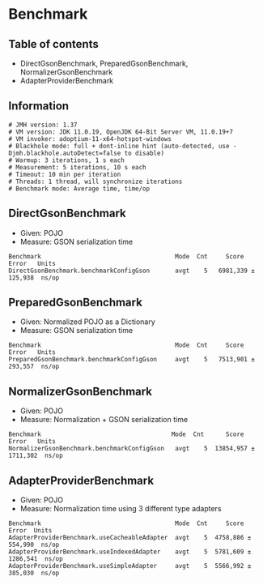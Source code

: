 # Benchmark

## Table of contents
- DirectGsonBenchmark, PreparedGsonBenchmark, NormalizerGsonBenchmark
- AdapterProviderBenchmark

## Information
```
# JMH version: 1.37
# VM version: JDK 11.0.19, OpenJDK 64-Bit Server VM, 11.0.19+7
# VM invoker: adoptium-11-x64-hotspot-windows
# Blackhole mode: full + dont-inline hint (auto-detected, use -Djmh.blackhole.autoDetect=false to disable)
# Warmup: 3 iterations, 1 s each
# Measurement: 5 iterations, 10 s each
# Timeout: 10 min per iteration
# Threads: 1 thread, will synchronize iterations
# Benchmark mode: Average time, time/op
```

## DirectGsonBenchmark
- Given: POJO
- Measure: GSON serialization time

```
Benchmark                                     Mode  Cnt     Score      Error   Units
DirectGsonBenchmark.benchmarkConfigGson       avgt    5   6981,339 ±  125,938  ns/op
```

## PreparedGsonBenchmark
- Given: Normalized POJO as a Dictionary
- Measure: GSON serialization time

```
Benchmark                                     Mode  Cnt     Score      Error   Units
PreparedGsonBenchmark.benchmarkConfigGson     avgt    5   7513,901 ±  293,557  ns/op
```

## NormalizerGsonBenchmark
- Given: POJO
- Measure: Normalization + GSON serialization time

```
Benchmark                                    Mode  Cnt      Score      Error   Units
NormalizerGsonBenchmark.benchmarkConfigGson   avgt    5  13854,957 ± 1711,302  ns/op
```

## AdapterProviderBenchmark
- Given: POJO
- Measure: Normalization time using 3 different type adapters

```
Benchmark                                     Mode  Cnt     Score      Error  Units
AdapterProviderBenchmark.useCacheableAdapter  avgt    5  4758,886 ±  554,990  ns/op
AdapterProviderBenchmark.useIndexedAdapter    avgt    5  5781,609 ± 1286,541  ns/op
AdapterProviderBenchmark.useSimpleAdapter     avgt    5  5566,992 ±  385,030  ns/op
```
